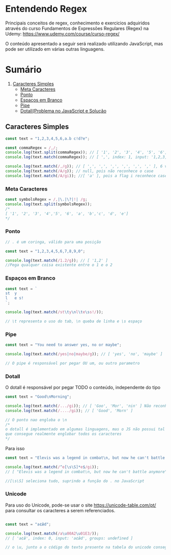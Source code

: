 # Entendendo Regex
Principais conceitos de regex, conhecimento e exercicios adquiridos através do curso Fundamentos de Expressões Regulares (Regex)  na Udemy: https://www.udemy.com/course/curso-regex/

O conteúdo apresentado a seguir será realizado utilizando JavaScript, mas pode ser utilizado em várias outras linguagens.

# Sumário

1.  [Caracteres Simples](#Caracteres-Simples)
    - [Meta Caracteres](#Meta-Caracteres)
    - [Ponto](#Ponto)
    - [Espaços em Branco](#Espaços-em-Branco)
    - [Pipe](#Pipe)
    - [Dotall(Problema no JavaScript e Solução](#Dotall)
## Caracteres Simples

```javascript
const text = "1,2,3,4,5,6,a.b c!d?e";

const commaRegex = /,/;
console.log(text.split(commaRegex)); // [ '1', '2', '3', '4', '5', '6', 'a.b c!d?e' ]
console.log(text.match(commaRegex)); // [ ',', index: 1, input: '1,2,3,4,5,6,a.b c!d?e', groups: undefined ]

console.log(text.match(/,/g)); // [ ',', ',', ',', ',', ',', ',' ], 6 virgulas
console.log(text.match(/A/g)); // null, pois não reconhece o case
console.log(text.match(/A/gi)); //[ 'a' ], pois a flag i reconhece case
```
### Meta Caracteres
```javascript
const symbolsRegex = /,|\.|\?|!| /g;
console.log(text.split(symbolsRegex));
/*
[ '1', '2', '3', '4','5', '6', 'a', 'b','c', 'd', 'e']
*/
```

### Ponto
```javascript
// . é um coringa, válido para uma posição

const text = "1,2,3,4,5,6,7,8,9,0";

console.log(text.match(/1.2/g)); // [ '1,2' ]
//Pega qualquer coisa existente entre o 1 e o 2

```

### Espaços em Branco
```JavaScript
const text = `
st	y
l	e s!
`;

console.log(text.match(/st\ty\nl\te\ss!/));

// \t representa o uso do tab, \n queba de linha e \s espaço
```

### Pipe
```javascript
const text = "You need to answer yes, no or maybe";

console.log(text.match(/yes|no|maybe/g)); // [ 'yes', 'no', 'maybe' ]

// O pipe é responsável por pegar OU um, ou outro parametro
```

### Dotall

O dotall é responsável por pegar TODO o conteúdo, independente do tipo
```javascript
const text = "Good\nMorning";

console.log(text.match(/.../gi)); // [ 'Goo', 'Mor', 'nin' ] Não reconhece o \n
console.log(text.match(/..../gi)); // [ 'Good', 'Morn' ]

// O ponto nao engloba o \n
/*
o dotall é implementado em algumas linguagens, mas o JS não possui tal funcionalidade
que consegue realmente englobar todos os caracteres
*/
```
Para isso

```javascript
const text = "Elevis was a legend in combat\n, but now he can't battle anymore";

console.log(text.match(/^e[\s\S]*e$/gi)); 
// [ "Elevis was a legend in combat\n, but now he can't battle anymore" ]

//[\s\S] seleciona tudo, suprindo a função do . no JavaScript
```

### Unicode

Para uso do Unicode, pode-se usar o site https://unicode-table.com/pt/ para consultar os caracteres a serem referenciados.

```javascript

const text = "a¢ǣd";

console.log(text.match(/a\u00A2\u01E3/));
// [ 'a¢ǣ', index: 0, input: 'a¢ǣd', groups: undefined ]

// o \u, junto a o código do texto presente na tabela do unicode consegue referenciar ao caracter desejado

```
